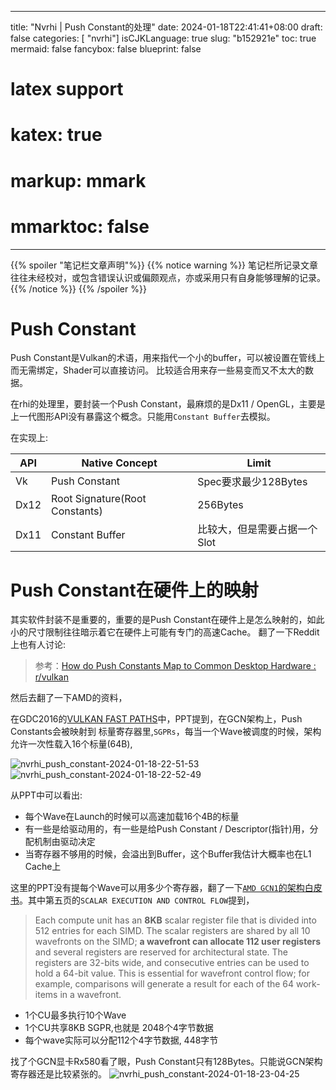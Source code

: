 
---
title: "Nvrhi | Push Constant的处理"
date: 2024-01-18T22:41:41+08:00
draft: false
categories: [ "nvrhi"]
isCJKLanguage: true
slug: "b152921e"
toc: true
mermaid: false
fancybox: false
blueprint: false
# latex support
# katex: true
# markup: mmark
# mmarktoc: false 
---


{{% spoiler "笔记栏文章声明"%}} 
    {{% notice warning %}}
    笔记栏所记录文章往往未经校对，或包含错误认识或偏颇观点，亦或采用只有自身能够理解的记录。
    {{% /notice %}}
{{% /spoiler %}}


# Push Constant

Push Constant是Vulkan的术语，用来指代一个小的buffer，可以被设置在管线上而无需绑定，Shader可以直接访问。
比较适合用来存一些易变而又不太大的数据。

在rhi的处理里，要封装一个Push Constant，最麻烦的是Dx11 / OpenGL，主要是上一代图形API没有暴露这个概念。只能用`Constant Buffer`去模拟。

在实现上:

| API  | Native Concept                 | Limit                        |
| ---- | ------------------------------ | ---------------------------- |
| Vk   | Push Constant                  | Spec要求最少128Bytes         |
| Dx12 | Root Signature(Root Constants) | 256Bytes                     |
| Dx11 | Constant Buffer                | 比较大，但是需要占据一个Slot |

# Push Constant在硬件上的映射

其实软件封装不是重要的，重要的是Push Constant在硬件上是怎么映射的，如此小的尺寸限制往往暗示着它在硬件上可能有专门的高速Cache。
翻了一下Reddit上也有人讨论:
> 参考：[How do Push Constants Map to Common Desktop Hardware : r/vulkan](https://www.reddit.com/r/vulkan/comments/udjhxb/how_do_push_constants_map_to_common_desktop/)


然后去翻了一下AMD的资料，

在GDC2016的[VULKAN FAST PATHS](https://gpuopen.com/wp-content/uploads/2016/03/VulkanFastPaths.pdf)中，PPT提到，在GCN架构上，Push Constants会被映射到 标量寄存器里,`SGPRs`，每当一个Wave被调度的时候，架构允许一次性载入16个标量(64B),

![nvrhi_push_constant-2024-01-18-22-51-53](https://img.blurredcode.com/img/nvrhi_push_constant-2024-01-18-22-51-53.png?x-oss-process=style/compress)
![nvrhi_push_constant-2024-01-18-22-52-49](https://img.blurredcode.com/img/nvrhi_push_constant-2024-01-18-22-52-49.png?x-oss-process=style/compress)

从PPT中可以看出:
- 每个Wave在Launch的时候可以高速加载16个4B的标量
- 有一些是给驱动用的，有一些是给Push Constant / Descriptor(指针)用，分配机制由驱动决定
- 当寄存器不够用的时候，会溢出到Buffer，这个Buffer我估计大概率也在L1 Cache上


这里的PPT没有提每个Wave可以用多少个寄存器，翻了一下[`AMD GCN1`的架构白皮书](https://www.techpowerup.com/gpu-specs/docs/amd-gcn1-architecture.pdf)。其中第五页的`SCALAR EXECUTION AND CONTROL FLOW`提到，

> Each compute unit has an **8KB** scalar register file that is divided into 512 entries for each SIMD. The scalar registers are shared by all 10 wavefronts on the SIMD; **a wavefront can allocate 112 user registers** and several registers are reserved for architectural state. The registers are 32-bits wide, and consecutive entries can be used to hold a 64-bit value. This is essential for wavefront control flow; for example, comparisons will generate a result for each of the 64 work-items in a wavefront.


- 1个CU最多执行10个Wave
- 1个CU共享8KB SGPR,也就是 2048个4字节数据
- 每个wave实际可以分配112个4字节数据, 448字节

找了个GCN显卡Rx580看了眼，Push Constant只有128Bytes。只能说GCN架构寄存器还是比较紧张的。
![nvrhi_push_constant-2024-01-18-23-04-25](https://img.blurredcode.com/img/nvrhi_push_constant-2024-01-18-23-04-25.png?x-oss-process=style/compress)

